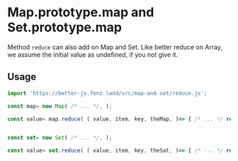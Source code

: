 # Map.prototype.map and Set.prototype.map

Method `reduce` can also add on Map and Set. 
Like better reduce on Array, we assume the initial value as undefined, if you not give it. 

## Usage

```javascript
import 'https://better-js.fenz.land/src/map-and-set/reduce.js';

const map= new Map( /* ... */, );

const value= map.reduce( ( value, item, key, theMap, )=> { /* ... */ return stepValue; }, initValue, );


const set= new Set( /* ... */, );

const value= set.reduce( ( value, item, key, theSat, )=> { /* ... */ return stepValue; }, initValue, );
```
